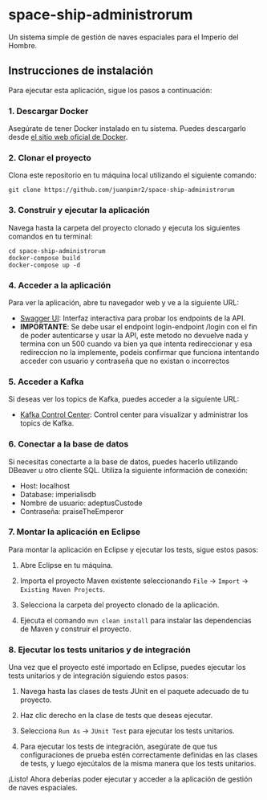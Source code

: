 # space-ship-administrorum

Un sistema simple de gestión de naves espaciales para el Imperio del Hombre.

## Instrucciones de instalación

Para ejecutar esta aplicación, sigue los pasos a continuación:

### 1. Descargar Docker

Asegúrate de tener Docker instalado en tu sistema. Puedes descargarlo desde [el sitio web oficial de Docker](https://www.docker.com/get-started).

### 2. Clonar el proyecto

Clona este repositorio en tu máquina local utilizando el siguiente comando:

```
git clone https://github.com/juanpimr2/space-ship-administrorum
```

### 3. Construir y ejecutar la aplicación

Navega hasta la carpeta del proyecto clonado y ejecuta los siguientes comandos en tu terminal:

```
cd space-ship-administrorum
docker-compose build
docker-compose up -d
```

### 4. Acceder a la aplicación

Para ver la aplicación, abre tu navegador web y ve a la siguiente URL:

- [Swagger UI](http://localhost:8080/swagger-ui/index.html): Interfaz interactiva para probar los endpoints de la API.
- **IMPORTANTE**: Se debe usar el endpoint login-endpoint /login con el fin de poder autenticarse y usar la API, este metodo no devuelve nada y termina con un 500 cuando va bien ya que intenta redireccionar y esa redireccion no la implemente, podeis confirmar que funciona intentando acceder con usuario y contraseña que no existan o incorrectos

### 5. Acceder a Kafka

Si deseas ver los topics de Kafka, puedes acceder a la siguiente URL:

- [Kafka Control Center](http://localhost:8090/): Control center para visualizar y administrar los topics de Kafka.

### 6. Conectar a la base de datos

Si necesitas conectarte a la base de datos, puedes hacerlo utilizando DBeaver u otro cliente SQL. Utiliza la siguiente información de conexión:

- Host: localhost
- Database: imperialisdb
- Nombre de usuario: adeptusCustode
- Contraseña: praiseTheEmperor

### 7. Montar la aplicación en Eclipse

Para montar la aplicación en Eclipse y ejecutar los tests, sigue estos pasos:

1. Abre Eclipse en tu máquina.

2. Importa el proyecto Maven existente seleccionando `File` -> `Import` -> `Existing Maven Projects`.

3. Selecciona la carpeta del proyecto clonado de la aplicación.

4. Ejecuta el comando `mvn clean install` para instalar las dependencias de Maven y construir el proyecto.

### 8. Ejecutar los tests unitarios y de integración

Una vez que el proyecto esté importado en Eclipse, puedes ejecutar los tests unitarios y de integración siguiendo estos pasos:

1. Navega hasta las clases de tests JUnit en el paquete adecuado de tu proyecto.

2. Haz clic derecho en la clase de tests que deseas ejecutar.

3. Selecciona `Run As` -> `JUnit Test` para ejecutar los tests unitarios.

4. Para ejecutar los tests de integración, asegúrate de que tus configuraciones de prueba estén correctamente definidas en las clases de tests, y luego ejecútalos de la misma manera que los tests unitarios.

¡Listo! Ahora deberías poder ejecutar y acceder a la aplicación de gestión de naves espaciales.
